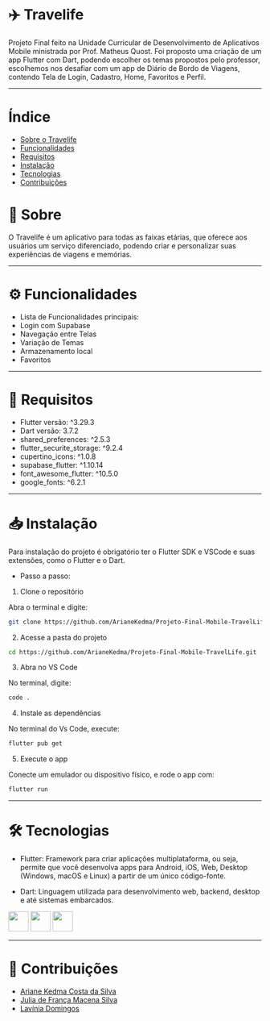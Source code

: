 # ✈️ Travelife 

Projeto Final feito na Unidade Curricular de Desenvolvimento de Aplicativos Mobile ministrada por Prof. Matheus Quost.
Foi proposto uma criação de um app Flutter com Dart, podendo escolher os temas propostos pelo professor, escolhemos nos 
desafiar com um app de Diário de Bordo de Viagens, contendo Tela de Login, Cadastro, Home, Favoritos e Perfil.

---

# Índice

- [Sobre o Travelife](#sobre)
- [Funcionalidades](#funcionalidades)
- [Requisitos](#requisitos)
- [Instalação](#instalação)
- [Tecnologias](#tecnologias)
- [Contribuições](#contribuições)

# 🧳 Sobre 

O Travelife é um aplicativo para todas as faixas etárias, que oferece aos usuários um serviço diferenciado, podendo criar e personalizar 
suas experiências de viagens e memórias.

---

# ⚙️ Funcionalidades

- Lista de Funcionalidades principais:
- Login com Supabase
- Navegação entre Telas
- Variação de Temas
- Armazenamento local
- Favoritos

---

# 📩 Requisitos

- Flutter versão: ^3.29.3
- Dart versão: 3.7.2
- shared_preferences: ^2.5.3
- flutter_securite_storage: ^9.2.4
- cupertino_icons: ^1.0.8
- supabase_flutter: ^1.10.14
- font_awesome_flutter: ^10.5.0
- google_fonts: ^6.2.1

---

# 📥 Instalação

Para instalação do projeto é obrigatório ter o Flutter SDK e VSCode e suas extensões, 
como o Flutter e o Dart.

- Passo a passo:

1. Clone o repositório

Abra o terminal e digite:

```bash
git clone https://github.com/ArianeKedma/Projeto-Final-Mobile-TravelLife.git
```
2. Acesse a pasta do projeto

```bash
cd https://github.com/ArianeKedma/Projeto-Final-Mobile-TravelLife.git
```

3. Abra no VS Code

No terminal, digite:

```bash
code .
```

4. Instale as dependências

No terminal do Vs Code, execute:

```bash
flutter pub get
```

5. Execute o app

Conecte um emulador ou dispositivo físico, e rode o app com:

```bash
flutter run
```

---

# 🛠️ Tecnologias

- Flutter: Framework para criar aplicações multiplataforma, ou seja, permite que você desenvolva apps para Android, iOS, Web, Desktop (Windows, macOS e Linux)
a partir de um único código-fonte.

- Dart: Linguagem utilizada para desenvolvimento web, backend, desktop e até sistemas embarcados.

<p align="left">
  <img src="https://cdn.jsdelivr.net/gh/devicons/devicon/icons/flutter/flutter-original.svg" width="40" />
  <img src="https://cdn.jsdelivr.net/gh/devicons/devicon/icons/dart/dart-original.svg" width="40" />
    <img src="https://cdn.jsdelivr.net/gh/devicons/devicon/icons/supabase/supabase-original.svg" width="40" />
</p>

---

# 👤 Contribuições

- [Ariane Kedma Costa da Silva](https://github.com/ArianeKedma)
- [Julia de França Macena Silva](https://github.com/Macenaaa)
- [Lavínia Domingos](https://github.com/laviDomingos)
